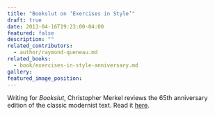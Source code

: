 ```yaml
---
title: "Bookslut on ‘Exercises in Style’"
draft: true
date: 2013-04-16T19:23:00-04:00
featured: false
description: ""
related_contributors:
  - author/raymond-queneau.md
related_books:
  - book/exercises-in-style-anniversary.md
gallery:
featured_image_position: 
---
```


Writing for _Bookslut_, Christopher Merkel reviews the 65th anniversary edition of the classic modernist text. Read it [here](http://www.bookslut.com/nonfiction/2013_03_019939.php). 


